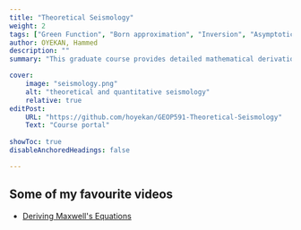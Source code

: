 ```yaml
---
title: "Theoretical Seismology" 
weight: 2
tags: ["Green Function", "Born approximation", "Inversion", "Asymptotic", "Acoustic Wave", "Elastic Wave","Calculus"]
author: OYEKAN, Hammed 
description: "" 
summary: "This graduate course provides detailed mathematical derivations of classical solutions in theoretical seismology."

cover:
    image: "seismology.png"
    alt: "theoretical and quantitative seismology"
    relative: true
editPost:
    URL: "https://github.com/hoyekan/GEOP591-Theoretical-Seismology"
    Text: "Course portal"
    
showToc: true
disableAnchoredHeadings: false

---
```


## Some of my favourite videos

<!-- + [What is vorticity?](https://youtu.be/LP9VHEUzyHA?si=WmrRrO19scNPWLdo) -->
+ [Deriving Maxwell's Equations](https://youtube.com/playlist?list=PL_0o6P_S88zZmu1NdHb1nB_xjjBQXLGPB&si=ZuLK8qgtK7NL_J8K)
<!--+ [What is Luminosity?](https://youtu.be/S0bQEyiq-6o?si=xVIUODrI2NB4Y9hX) -->

